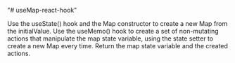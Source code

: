 "# useMap-react-hook"

Use the useState() hook and the Map constructor to create a new Map from the initialValue.
Use the useMemo() hook to create a set of non-mutating actions that manipulate the map state variable, using the state setter to create a new Map every time.
Return the map state variable and the created actions.
